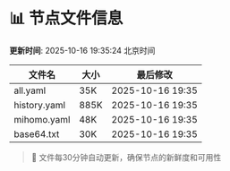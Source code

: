 # 📊 节点文件信息

**更新时间**: 2025-10-16 19:35:24 北京时间

| 文件名 | 大小 | 最后修改 |
|--------|------|----------|
| all.yaml | 35K | 2025-10-16 19:35 |
| history.yaml | 885K | 2025-10-16 19:35 |
| mihomo.yaml | 48K | 2025-10-16 19:35 |
| base64.txt | 30K | 2025-10-16 19:35 |

> 🔄 文件每30分钟自动更新，确保节点的新鲜度和可用性
